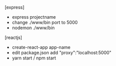 [express]
- express projectname
- change ./www/bin port to 5000
- nodemon ./www/bin

[reactjs]
- create-react-app app-name
- edit package.json 
  add "proxy":"localhost:5000"
- yarn start / npm start